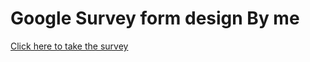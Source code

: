 # Google Survey form design By me

[Click here to take the survey](https://docs.google.com/forms/d/11AGdYd85UTvyEREBQS1jVU-jKgfZqBZaGgbSogRLdS8/viewform?edit_requested=true)

